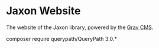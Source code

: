 Jaxon Website
=============

The website of the Jaxon library, powered by the [Grav CMS](https://www.getgrav.org).

composer require querypath/QueryPath 3.0.*
